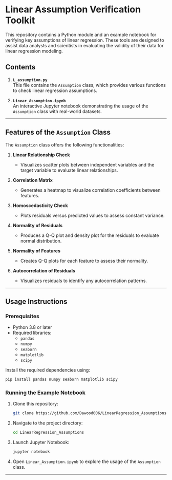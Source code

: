 # Linear Assumption Verification Toolkit

This repository contains a Python module and an example notebook for verifying key assumptions of linear regression. These tools are designed to assist data analysts and scientists in evaluating the validity of their data for linear regression modeling.

## Contents

1. **`L_assumption.py`**  
   This file contains the `Assumption` class, which provides various functions to check linear regression assumptions.

2. **`Linear_Assumption.ipynb`**  
   An interactive Jupyter notebook demonstrating the usage of the `Assumption` class with real-world datasets.

---

## Features of the `Assumption` Class

The `Assumption` class offers the following functionalities:

1. **Linear Relationship Check**
   - Visualizes scatter plots between independent variables and the target variable to evaluate linear relationships.

2. **Correlation Matrix**
   - Generates a heatmap to visualize correlation coefficients between features.

3. **Homoscedasticity Check**
   - Plots residuals versus predicted values to assess constant variance.

4. **Normality of Residuals**
   - Produces a Q-Q plot and density plot for the residuals to evaluate normal distribution.

5. **Normality of Features**
   - Creates Q-Q plots for each feature to assess their normality.

6. **Autocorrelation of Residuals**
   - Visualizes residuals to identify any autocorrelation patterns.

---

## Usage Instructions

### Prerequisites

- Python 3.8 or later
- Required libraries:
  - `pandas`
  - `numpy`
  - `seaborn`
  - `matplotlib`
  - `scipy`

Install the required dependencies using:

```bash
pip install pandas numpy seaborn matplotlib scipy
```

### Running the Example Notebook

1. Clone this repository:

   ```bash
   git clone https://github.com/Dawood006/LinearRegression_Assumptions.git
   ```

2. Navigate to the project directory:

   ```bash
   cd LinearRegression_Assumptions
   ```

3. Launch Jupyter Notebook:

   ```bash
   jupyter notebook
   ```

4. Open `Linear_Assumption.ipynb` to explore the usage of the `Assumption` class.

---

